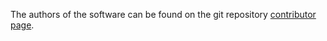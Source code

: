 The authors of the software can be found on the git repository [contributor page](https://github.com/gem-library/gem/graphs/contributors).
